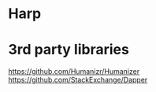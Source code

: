 # Harp


# 3rd party libraries

https://github.com/Humanizr/Humanizer
https://github.com/StackExchange/Dapper
